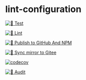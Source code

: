 # lint-configuration

[![🧪 Test](https://github.com/ljtang2009/lint-configuration/actions/workflows/test.yml/badge.svg)](https://github.com/ljtang2009/lint-configuration/actions/workflows/test.yml)

[![🧹 Lint](https://github.com/ljtang2009/lint-configuration/actions/workflows/lint.yml/badge.svg)](https://github.com/ljtang2009/lint-configuration/actions/workflows/lint.yml)

[![📢 Publish to GitHub And NPM](https://github.com/ljtang2009/lint-configuration/actions/workflows/publish-github-npm.yml/badge.svg)](https://github.com/ljtang2009/lint-configuration/actions/workflows/publish-github-npm.yml)

[![🔀 Sync mirror to Gitee](https://github.com/ljtang2009/lint-configuration/actions/workflows/sync-gitee.yml/badge.svg)](https://github.com/ljtang2009/lint-configuration/actions/workflows/sync-gitee.yml)

[![codecov](https://codecov.io/gh/ljtang2009/lint-configuration/graph/badge.svg?token=tnzJK8PqsW)](https://codecov.io/gh/ljtang2009/lint-configuration)

[![👮 Audit](https://github.com/ljtang2009/lint-configuration/actions/workflows/audit.yml/badge.svg)](https://github.com/ljtang2009/lint-configuration/actions/workflows/audit.yml)
